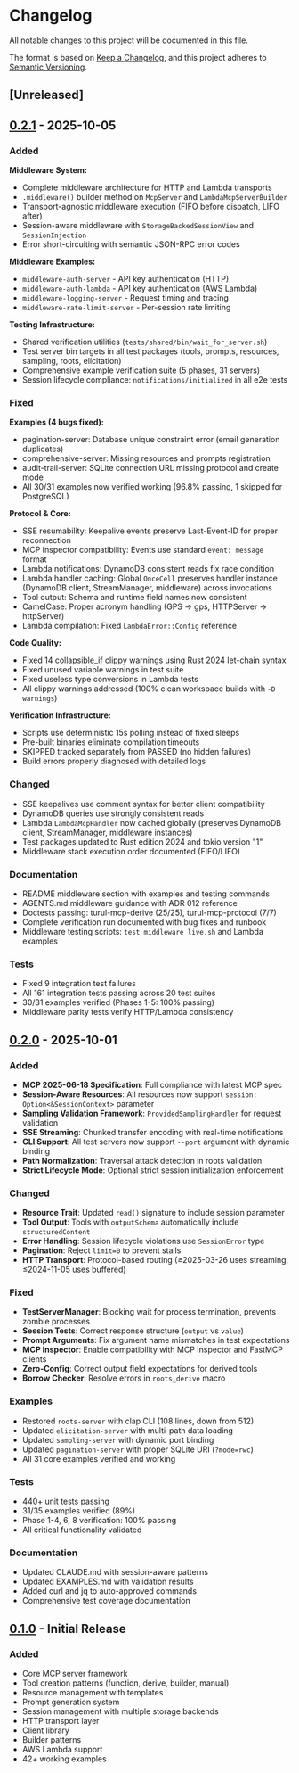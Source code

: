 # Changelog

All notable changes to this project will be documented in this file.

The format is based on [Keep a Changelog](https://keepachangelog.com/en/1.0.0/),
and this project adheres to [Semantic Versioning](https://semver.org/spec/v2.0.0.html).

## [Unreleased]

## [0.2.1] - 2025-10-05

### Added

**Middleware System:**
- Complete middleware architecture for HTTP and Lambda transports
- `.middleware()` builder method on `McpServer` and `LambdaMcpServerBuilder`
- Transport-agnostic middleware execution (FIFO before dispatch, LIFO after)
- Session-aware middleware with `StorageBackedSessionView` and `SessionInjection`
- Error short-circuiting with semantic JSON-RPC error codes

**Middleware Examples:**
- `middleware-auth-server` - API key authentication (HTTP)
- `middleware-auth-lambda` - API key authentication (AWS Lambda)
- `middleware-logging-server` - Request timing and tracing
- `middleware-rate-limit-server` - Per-session rate limiting

**Testing Infrastructure:**
- Shared verification utilities (`tests/shared/bin/wait_for_server.sh`)
- Test server bin targets in all test packages (tools, prompts, resources, sampling, roots, elicitation)
- Comprehensive example verification suite (5 phases, 31 servers)
- Session lifecycle compliance: `notifications/initialized` in all e2e tests

### Fixed

**Examples (4 bugs fixed):**
- pagination-server: Database unique constraint error (email generation duplicates)
- comprehensive-server: Missing resources and prompts registration
- audit-trail-server: SQLite connection URL missing protocol and create mode
- All 30/31 examples now verified working (96.8% passing, 1 skipped for PostgreSQL)

**Protocol & Core:**
- SSE resumability: Keepalive events preserve Last-Event-ID for proper reconnection
- MCP Inspector compatibility: Events use standard `event: message` format
- Lambda notifications: DynamoDB consistent reads fix race condition
- Lambda handler caching: Global `OnceCell` preserves handler instance (DynamoDB client, StreamManager, middleware) across invocations
- Tool output: Schema and runtime field names now consistent
- CamelCase: Proper acronym handling (GPS → gps, HTTPServer → httpServer)
- Lambda compilation: Fixed `LambdaError::Config` reference

**Code Quality:**
- Fixed 14 collapsible_if clippy warnings using Rust 2024 let-chain syntax
- Fixed unused variable warnings in test suite
- Fixed useless type conversions in Lambda tests
- All clippy warnings addressed (100% clean workspace builds with `-D warnings`)

**Verification Infrastructure:**
- Scripts use deterministic 15s polling instead of fixed sleeps
- Pre-built binaries eliminate compilation timeouts
- SKIPPED tracked separately from PASSED (no hidden failures)
- Build errors properly diagnosed with detailed logs

### Changed

- SSE keepalives use comment syntax for better client compatibility
- DynamoDB queries use strongly consistent reads
- Lambda `LambdaMcpHandler` now cached globally (preserves DynamoDB client, StreamManager, middleware instances)
- Test packages updated to Rust edition 2024 and tokio version "1"
- Middleware stack execution order documented (FIFO/LIFO)

### Documentation

- README middleware section with examples and testing commands
- AGENTS.md middleware guidance with ADR 012 reference
- Doctests passing: turul-mcp-derive (25/25), turul-mcp-protocol (7/7)
- Complete verification run documented with bug fixes and runbook
- Middleware testing scripts: `test_middleware_live.sh` and Lambda examples

### Tests

- Fixed 9 integration test failures
- All 161 integration tests passing across 20 test suites
- 30/31 examples verified (Phases 1-5: 100% passing)
- Middleware parity tests verify HTTP/Lambda consistency

## [0.2.0] - 2025-10-01

### Added
- **MCP 2025-06-18 Specification**: Full compliance with latest MCP spec
- **Session-Aware Resources**: All resources now support `session: Option<&SessionContext>` parameter
- **Sampling Validation Framework**: `ProvidedSamplingHandler` for request validation
- **SSE Streaming**: Chunked transfer encoding with real-time notifications
- **CLI Support**: All test servers now support `--port` argument with dynamic binding
- **Path Normalization**: Traversal attack detection in roots validation
- **Strict Lifecycle Mode**: Optional strict session initialization enforcement

### Changed
- **Resource Trait**: Updated `read()` signature to include session parameter
- **Tool Output**: Tools with `outputSchema` automatically include `structuredContent`
- **Error Handling**: Session lifecycle violations use `SessionError` type
- **Pagination**: Reject `limit=0` to prevent stalls
- **HTTP Transport**: Protocol-based routing (≥2025-03-26 uses streaming, ≤2024-11-05 uses buffered)

### Fixed
- **TestServerManager**: Blocking wait for process termination, prevents zombie processes
- **Session Tests**: Correct response structure (`output` vs `value`)
- **Prompt Arguments**: Fix argument name mismatches in test expectations
- **MCP Inspector**: Enable compatibility with MCP Inspector and FastMCP clients
- **Zero-Config**: Correct output field expectations for derived tools
- **Borrow Checker**: Resolve errors in `roots_derive` macro

### Examples
- Restored `roots-server` with clap CLI (108 lines, down from 512)
- Updated `elicitation-server` with multi-path data loading
- Updated `sampling-server` with dynamic port binding
- Updated `pagination-server` with proper SQLite URI (`?mode=rwc`)
- All 31 core examples verified and working

### Tests
- 440+ unit tests passing
- 31/35 examples verified (89%)
- Phase 1-4, 6, 8 verification: 100% passing
- All critical functionality validated

### Documentation
- Updated CLAUDE.md with session-aware patterns
- Updated EXAMPLES.md with validation results
- Added curl and jq to auto-approved commands
- Comprehensive test coverage documentation

## [0.1.0] - Initial Release

### Added
- Core MCP server framework
- Tool creation patterns (function, derive, builder, manual)
- Resource management with templates
- Prompt generation system
- Session management with multiple storage backends
- HTTP transport layer
- Client library
- Builder patterns
- AWS Lambda support
- 42+ working examples

[0.2.1]: https://github.com/aussierobots/turul-mcp-framework/compare/v0.2.0...v0.2.1
[0.2.0]: https://github.com/aussierobots/turul-mcp-framework/compare/v0.1.0...v0.2.0
[0.1.0]: https://github.com/aussierobots/turul-mcp-framework/releases/tag/v0.1.0
